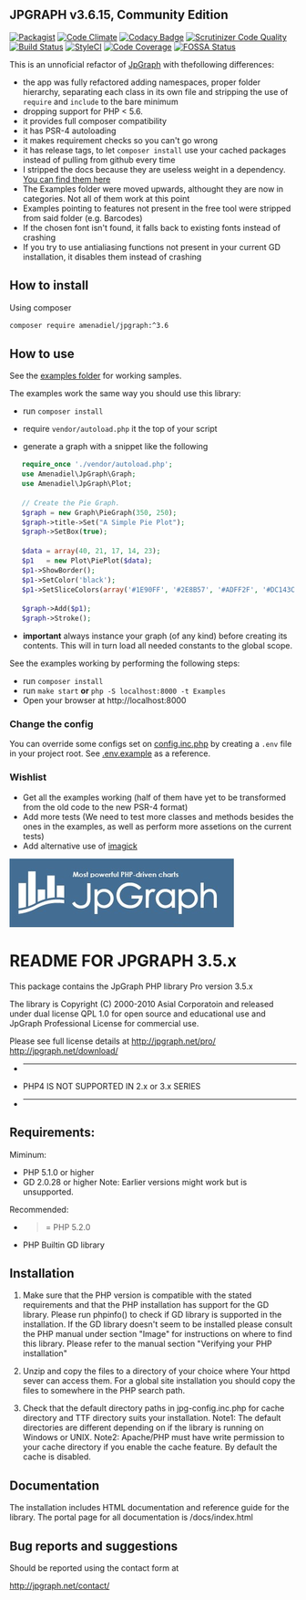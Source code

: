 ## JPGRAPH v3.6.15, Community Edition

[![Packagist](https://img.shields.io/packagist/dm/amenadiel/jpgraph.svg)](https://packagist.org/packages/amenadiel/jpgraph) 
[![Code Climate](https://codeclimate.com/github/HuasoFoundries/jpgraph/badges/gpa.svg)](https://codeclimate.com/github/HuasoFoundries/jpgraph) 
[![Codacy Badge](https://api.codacy.com/project/badge/Grade/1a7ea0cac1d84bc79545c9f6ff85cd25)](https://www.codacy.com/app/amenadiel/jpgraph?utm_source=github.com&amp;utm_medium=referral&amp;utm_content=HuasoFoundries/jpgraph&amp;utm_campaign=Badge_Grade) 
[![Scrutinizer Code Quality](https://scrutinizer-ci.com/g/HuasoFoundries/jpgraph/badges/quality-score.png?b=master)](https://scrutinizer-ci.com/g/HuasoFoundries/jpgraph/?branch=master) 
[![Build Status](https://scrutinizer-ci.com/g/HuasoFoundries/jpgraph/badges/build.png?b=master)](https://scrutinizer-ci.com/g/HuasoFoundries/jpgraph/build-status/master) 
[![StyleCI](https://styleci.io/repos/39590412/shield?branch=master)](https://styleci.io/repos/39590412) 
[![Code Coverage](https://scrutinizer-ci.com/g/HuasoFoundries/jpgraph/badges/coverage.png?b=master)](https://scrutinizer-ci.com/g/HuasoFoundries/jpgraph/?branch=master) 
[![FOSSA Status](https://app.fossa.io/api/projects/git%2Bgithub.com%2FHuasoFoundries%2Fjpgraph.svg?type=shield)](https://app.fossa.io/projects/git%2Bgithub.com%2FHuasoFoundries%2Fjpgraph?ref=badge_shield)

This is an unnoficial refactor of [JpGraph](http://jpgraph.net/) with thefollowing differences:
- the app was fully refactored adding namespaces, proper folder hierarchy, separating each class in its own file and stripping the use of `require` and `include` to the bare minimum
- dropping support for PHP < 5.6. 
- it provides full composer compatibility
- it has PSR-4 autoloading
- it makes requirement checks so you can't go wrong
- it has release tags, to let `composer install` use your cached packages instead of pulling from github every time
- I stripped the docs because they are useless weight in a dependency. [You can find them here](http://jpgraph.net/doc/)
- The Examples folder were moved upwards, althought they are now in categories. Not all of them work at this point
- Examples pointing to features not present in the free tool were stripped from said folder (e.g. Barcodes)
- If the chosen font isn't found, it falls back to existing fonts instead of crashing
- If you try to use antialiasing functions not present in your current GD installation, it disables them instead of crashing

## How to install

Using composer

```sh
composer require amenadiel/jpgraph:^3.6
```

## How to use

See the [examples folder](https://github.com/amenadiel/jpgraph/tree/master/Examples) for working samples. 

The examples work the same way you should use this library:

   - run `composer install`

   - require `vendor/autoload.php` it the top of your script

   - generate a graph with a snippet like the following

   ```php
      require_once './vendor/autoload.php';
      use Amenadiel\JpGraph\Graph;
      use Amenadiel\JpGraph\Plot;

      // Create the Pie Graph.
      $graph = new Graph\PieGraph(350, 250);
      $graph->title->Set("A Simple Pie Plot");
      $graph->SetBox(true);

      $data = array(40, 21, 17, 14, 23);
      $p1   = new Plot\PiePlot($data);
      $p1->ShowBorder();
      $p1->SetColor('black');
      $p1->SetSliceColors(array('#1E90FF', '#2E8B57', '#ADFF2F', '#DC143C', '#BA55D3'));

      $graph->Add($p1);
      $graph->Stroke();
   ```

   - **important** always instance your graph (of any kind) before creating its contents. This will in turn load all needed constants to the global scope.

See the examples working by performing the following steps:

 - run `composer install`
 - run `make start` **or** `php -S localhost:8000 -t Examples`
 - Open your browser at http://localhost:8000


### Change the config

You can override some configs set on [config.inc.php](src/config.inc.php) by creating a `.env` file in your project root. 
See [.env.example](.env.example) as a reference.


### Wishlist

- Get all the examples working (half of them have yet to be transformed from the old code to the new PSR-4 format)
- Add more tests (We need to test more classes and methods besides the ones in the examples, as well as perform more assetions on the current tests)
- Add alternative use of [imagick](http://php.net/manual/en/imagick.setup.php) 




![jpgraph_logo](https://raw.githubusercontent.com/HuasoFoundries/jpgraph/master/jpgraph_logo.jpg)

README FOR JPGRAPH 3.5.x
=========================

This package contains the JpGraph PHP library Pro version 3.5.x

The library is Copyright (C) 2000-2010 Asial Corporatoin and
released under dual license QPL 1.0 for open source and educational
use and JpGraph Professional License for commercial use. 

Please see full license details at 
http://jpgraph.net/pro/
http://jpgraph.net/download/

* --------------------------------------------------------------------
* PHP4 IS NOT SUPPORTED IN 2.x or 3.x SERIES
* --------------------------------------------------------------------
			
Requirements:
-------------
Miminum:
* PHP 5.1.0 or higher 
* GD 2.0.28 or higher
Note: Earlier versions might work but is unsupported.

Recommended:
* >= PHP 5.2.0
* PHP Builtin GD library

Installation
------------
1. Make sure that the PHP version is compatible with the stated 
   requirements and that the PHP installation has support for 
   the GD library. Please run phpinfo() to check if GD library 
   is supported in the installation. 
   If the GD library doesn't seem to be installed 
   please consult the PHP manual under section "Image" for
   instructions on where to find this library. Please refer to
   the manual section "Verifying your PHP installation"
   
2. Unzip and copy the files to a directory of your choice where Your
   httpd sever can access them. 
   For a global site installation you should copy the files to 
   somewhere in the PHP search path. 

3. Check that the default directory paths in jpg-config.inc.php
   for cache directory and TTF directory suits your installation. 
   Note1: The default directories are different depending on if
   the library is running on Windows or UNIX.
   Note2: Apache/PHP must have write permission to your cache 
   directory if you enable the cache feature. By default the cache
   is disabled.
   

Documentation
-------------
The installation includes HTML documentation and reference guide for the
library. The portal page for all documentation is
<YOUR-INSTALLATION-DIRECTORY>/docs/index.html


Bug reports and suggestions
---------------------------
Should be reported using the contact form at

http://jpgraph.net/contact/

